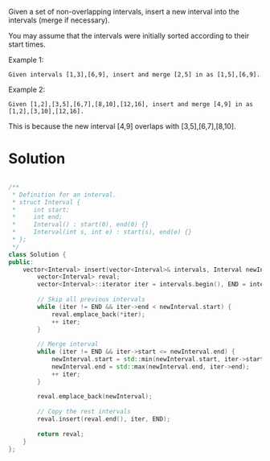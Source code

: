 Given a set of non-overlapping intervals, insert a new interval into the intervals (merge if necessary).

You may assume that the intervals were initially sorted according to their start times.

Example 1:

```
Given intervals [1,3],[6,9], insert and merge [2,5] in as [1,5],[6,9].
```

Example 2:

```
Given [1,2],[3,5],[6,7],[8,10],[12,16], insert and merge [4,9] in as [1,2],[3,10],[12,16].
```

This is because the new interval [4,9] overlaps with [3,5],[6,7],[8,10].

# Solution

```cpp

/**
 * Definition for an interval.
 * struct Interval {
 *     int start;
 *     int end;
 *     Interval() : start(0), end(0) {}
 *     Interval(int s, int e) : start(s), end(e) {}
 * };
 */
class Solution {
public:
    vector<Interval> insert(vector<Interval>& intervals, Interval newInterval) {
        vector<Interval> reval;
        vector<Interval>::iterator iter = intervals.begin(), END = intervals.end();
        
        // Skip all previous intervals
        while (iter != END && iter->end < newInterval.start) {
            reval.emplace_back(*iter);
            ++ iter;
        } 
        
        // Merge interval
        while (iter != END && iter->start <= newInterval.end) {
            newInterval.start = std::min(newInterval.start, iter->start);
            newInterval.end = std::max(newInterval.end, iter->end);
            ++ iter;
        }
        
        reval.emplace_back(newInterval);
        
        // Copy the rest intervals 
        reval.insert(reval.end(), iter, END);
        
        return reval;
    }
};

```
